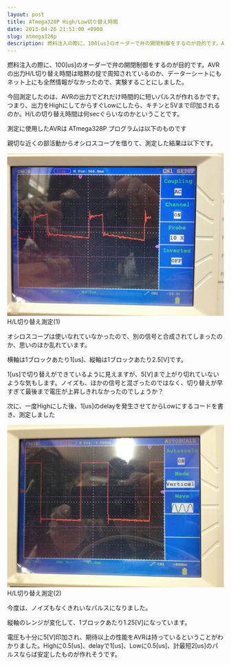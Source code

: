 ```yaml
---
layout: post
title: ATmega328P High/Low切り替え時間
date: 2013-04-26 21:51:00 +0900
slug: atmega328p
description: 燃料注入の際に、100[us]のオーダーで弁の開閉制御をするのが目的です。AVRの出力H/L切り替え時間は暗黙の掟で周知されているのか、データーシートにもネット上にも全然情報がなかったので、実験することにしました。
---
```

燃料注入の際に、100[us]のオーダーで弁の開閉制御をするのが目的です。AVRの出力H/L切り替え時間は暗黙の掟で周知されているのか、データーシートにもネット上にも全然情報がなかったので、実験することにしました。

今回測定したのは、AVRの出力でどれだけ時間的に短いパルスが作れるかです。つまり、出力をHighにしてからすぐLowにしたら、キチンと5Vまで印加されるのか。H/Lの切り替え時間は何secぐらいなのかということです。

測定に使用したAVRは ATmega328P
プログラムは以下のものです

<script src="https://gist.github.com/ysakasin/4787e076dc5a54c1d456.js"></script>

親切な近くの部活動からオシロスコープを借りて、測定した結果は以下です。

![H/L切り替え測定(1)](/image/IMG_0627.jpg)
H/L切り替え測定(1)


オシロスコープは使いなれていなかったので、別の信号と合成されてしまったのか、思いのほか乱れています。

横軸は1ブロックあたり1[us]、縦軸は1ブロックあたり2.5[V]です。

1[us]で切り替えができているように見えますが、5[V]まで上がり切れていないような気もします。ノイズも、ほかの信号と混ざったのではなく、切り替えが早すぎて最後まで電圧が上昇しきれなかったのでしょうか？

次に、一度Highにした後、1[us]のdelayを発生させてからLowにするコードを書き、測定しました

<script src="https://gist.github.com/ysakasin/32221b2d65012075850f.js"></script>

![H/L切り替え測定(2)](/image/IMG_0628.jpg)
H/L切り替え測定(2)

今度は、ノイズもなくきれいなパルスになりました。

縦軸のレンジが変化して、1ブロックあたり1.25[V]になっています。

電圧も十分に5[V]印加され、期待以上の性能をAVRは持っているということがわかりました。Highに0.5[us]、delayで1[us]、Lowに0.5[us]、計最短2[us]のパルスならば安定したものが作れそうです。
